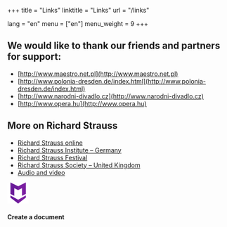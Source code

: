+++
title = "Links"
linktitle = "Links"
url = "/links"

lang = "en"
menu = ["en"]
menu_weight = 9
+++

## We would like to thank our friends and partners for support:

- [http://www.maestro.net.pl](http://www.maestro.net.pl)
- [http://www.polonia-dresden.de/index.html](http://www.polonia-dresden.de/index.html)
- [http://www.narodni-divadlo.cz](http://www.narodni-divadlo.cz)
- [http://www.opera.hu](http://www.opera.hu)

## More on Richard Strauss
- [Richard Strauss online](http://richardstrauss.org)
- [Richard Strauss Institute – Germany](http://www.richard-strauss-institut.de)
- [Richard Strauss Festival](http://www.richard-strauss-festival.de/rsi)
- [Richard Strauss Society – United Kingdom](http://www.richard-strauss-society.co.uk)
- [Audio and video](http://www.medici.tv/#!/richard-strauss)

![Logo Title Text 1](https://github.com/adam-p/markdown-here/raw/master/src/common/images/icon48.png)

#### <i class="icon-file"></i> Create a document
